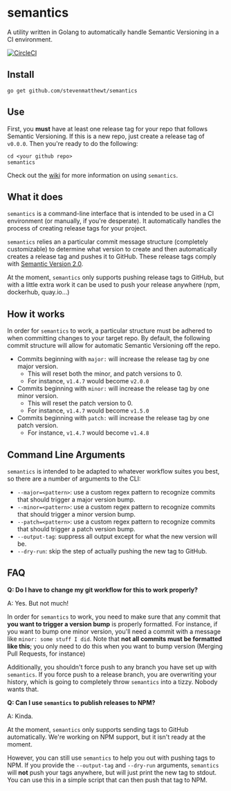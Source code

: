 # semantics
A utility written in Golang to automatically handle Semantic Versioning in a CI environment.

[![CircleCI](https://circleci.com/gh/stevenmatthewt/semantics/tree/master.svg?style=shield)](https://circleci.com/gh/stevenmatthewt/semantics/tree/master)

## Install

`go get github.com/stevenmatthewt/semantics`

## Use

First, you **must** have at least one release tag for your repo that follows Semantic Versioning. If this is a new repo, just create a release tag of `v0.0.0`. Then you're ready to do the following:

```
cd <your github repo>
semantics
```

Check out the [wiki](https://github.com/stevenmatthewt/semantics/wiki) for more information on using `semantics`.

## What it does

`semantics` is a command-line interface that is intended to be used in a CI environment (or manually, if you're desperate). It automatically handles the process of creating release tags for your project. 

`semantics` relies an a particular commit message structure (completely customizable) to determine what version to create and then automatically creates a release tag and pushes it to GitHub. These release tags comply with [Semantic Version 2.0](http://semver.org/).

At the moment, `semantics` only supports pushing release tags to GitHub, but with a little extra work it can be used to push your release anywhere (npm, dockerhub, quay.io...)

## How it works

In order for `semantics` to work, a particular structure must be adhered to when committing changes to your target repo. By default, the following commit structure will allow for automatic Semantic Versioning off the repo.

 - Commits beginning with `major:` will increase the release tag by one major version.
   - This will reset both the minor, and patch versions to 0.
   - For instance, `v1.4.7` would become `v2.0.0`
 - Commits beginning with `minor:` will increase the release tag by one minor version.
   - This will reset the patch version to 0.
   - For instance, `v1.4.7` would become `v1.5.0`
 - Commits beginning with `patch:` will increase the release tag by one patch version.
   - For instance, `v1.4.7` would become `v1.4.8`
   
## Command Line Arguments

`semantics` is intended to be adapted to whatever workflow suites you best, so there are a number of arguments to the CLI:

- `--major=<pattern>`: use a custom regex pattern to recognize commits that should trigger a major version bump.
- `--minor=<pattern>`: use a custom regex pattern to recognize commits that should trigger a minor version bump.
- `--patch=<pattern>`: use a custom regex pattern to recognize commits that should trigger a patch version bump.
- `--output-tag`: suppress all output except for what the new version will be.
- `--dry-run`: skip the step of actually pushing the new tag to GitHub.

## FAQ

**Q: Do I have to change my git workflow for this to work properly?**

A: Yes. But not much!

In order for `semantics` to work, you need to make sure that any commit that **you want to trigger a version bump** is properly formatted. For instance, if you want to bump one minor version, you'll need a commit with a message like `minor: some stuff I did`. Note that **not all commits must be formatted like this**; you only need to do this when you want to bump version (Merging Pull Requests, for instance)

Additionally, you shouldn't force push to any branch you have set up with `semantics`. If you force push to a release branch, you are overwriting your history, which is going to completely throw `semantics` into a tizzy. Nobody wants that.

**Q: Can I use `semantics` to publish releases to NPM?**

A: Kinda.

At the moment, `semantics` only supports sending tags to GitHub automatically. We're working on NPM support, but it isn't ready at the moment.

However, you can still use `semantics` to help you out with pushing tags to NPM. If you provide the `--output-tag` and `--dry-run` arguments, `semantics` will **not** push your tags anywhere, but will just print the new tag to stdout. You can use this in a simple script that can then push that tag to NPM.
